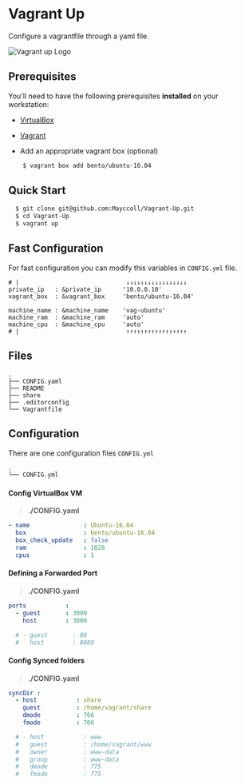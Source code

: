 # Vagrant Up

Configure a vagrantfile through a yaml file.

![Vagrant up Logo](http://i.imgur.com/CdNhaRN.png)

## Prerequisites

You'll need to have the following prerequisites **installed** on your workstation:

* [VirtualBox](https://www.virtualbox.org/)
* [Vagrant](http://www.vagrantup.com/)

* Add an appropriate vagrant box (optional)
```bash
    $ vagrant box add bento/ubuntu-16.04
```

## Quick Start


```bash
  $ git clone git@github.com:Mayccoll/Vagrant-Up.git
  $ cd Vagrant-Up
  $ vagrant up
```

## Fast Configuration

For fast configuration you can modify this variables in ```CONFIG.yml``` file.

```ỳaml
# |                              ↓↓↓↓↓↓↓↓↓↓↓↓↓↓↓↓↓
private_ip   : &private_ip      '10.0.0.10'
vagrant_box  : &vagrant_box     'bento/ubuntu-16.04'

machine_name : &machine_name    'vag-ubuntu'
machine_ram  : &machine_ram     'auto'
machine_cpu  : &machine_cpu     'auto'
# |                              ↑↑↑↑↑↑↑↑↑↑↑↑↑↑↑↑↑
```

## Files

```
.
├── CONFIG.yaml
├── README
├── share
├── .editorconfig
└── Vagrantfile

```

## Configuration

There are one configuration files ```CONFIG.yml```

```bash
.
└── CONFIG.yml

```

#### Config VirtualBox VM

  > **./CONFIG.yaml**

```yaml
- name               : Ubuntu-16.04
  box                : bento/ubuntu-16.04
  box_check_update   : false
  ram                : 1028
  cpus               : 1
```

#### Defining a Forwarded Port

  > **./CONFIG.yaml**

```yaml
ports           :
  - guest       : 3000
    host        : 3000

  # - guest       : 80
  #   host        : 8080
```

#### Config Synced folders

  > **./CONFIG.yaml**

```yaml
syncDir :
  - host           : share
    guest          : /home/vagrant/share
    dmode          : 766
    fmode          : 766

  # - host           : www
  #   guest          : /home/vagrant/www
  #   owner          : www-data
  #   group          : www-data
  #   dmode          : 775
  #   fmode          : 775
```
